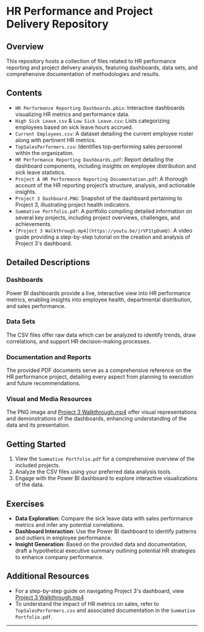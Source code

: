 # HR Performance and Project Delivery Repository

## Overview
This repository hosts a collection of files related to HR performance reporting and project delivery analysis, featuring dashboards, data sets, and comprehensive documentation of methodologies and results.

## Contents
- `HR Performance Reporting Dashboards.pbix`: Interactive dashboards visualizing HR metrics and performance data.
- `High Sick Leave.csv` & `Low Sick Leave.csv`: Lists categorizing employees based on sick leave hours accrued.
- `Current Employees.csv`: A dataset detailing the current employee roster along with pertinent HR metrics.
- `TopSalesPerformers.csv`: Identifies top-performing sales personnel within the organization.
- `HR Performance Reporting Dashboards.pdf`: Report detailing the dashboard components, including insights on employee distribution and sick leave statistics.
- `Project A HR Performance Reporting Documentation.pdf`: A thorough account of the HR reporting project’s structure, analysis, and actionable insights.
- `Project 3 Dashboard.PNG`: Snapshot of the dashboard pertaining to Project 3, illustrating project health indicators.
- `Summative Portfolio.pdf`: A portfolio compiling detailed information on several key projects, including project overviews, challenges, and achievements.
- `[Project 3 Walkthrough.mp4](https://youtu.be/jrVF1tpDumQ)`: A video guide providing a step-by-step tutorial on the creation and analysis of Project 3's dashboard.

## Detailed Descriptions

### Dashboards
Power BI dashboards provide a live, interactive view into HR performance metrics, enabling insights into employee health, departmental distribution, and sales performance.

### Data Sets
The CSV files offer raw data which can be analyzed to identify trends, draw correlations, and support HR decision-making processes.

### Documentation and Reports
The provided PDF documents serve as a comprehensive reference on the HR performance project, detailing every aspect from planning to execution and future recommendations.

### Visual and Media Resources
The PNG image and [Project 3 Walkthrough.mp4](https://youtu.be/jrVF1tpDumQ) offer visual representations and demonstrations of the dashboards, enhancing understanding of the data and its presentation.

## Getting Started
1. View the `Summative Portfolio.pdf` for a comprehensive overview of the included projects.
2. Analyze the CSV files using your preferred data analysis tools.
3. Engage with the Power BI dashboard to explore interactive visualizations of the data.

## Exercises
- **Data Exploration**: Compare the sick leave data with sales performance metrics and infer any potential correlations.
- **Dashboard Interaction**: Use the Power BI dashboard to identify patterns and outliers in employee performance.
- **Insight Generation**: Based on the provided data and documentation, draft a hypothetical executive summary outlining potential HR strategies to enhance company performance.

## Additional Resources
- For a step-by-step guide on navigating Project 3's dashboard, view [Project 3 Walkthrough.mp4](https://youtu.be/jrVF1tpDumQ)
- To understand the impact of HR metrics on sales, refer to `TopSalesPerformers.csv` and associated documentation in the `Summative Portfolio.pdf`.

---
